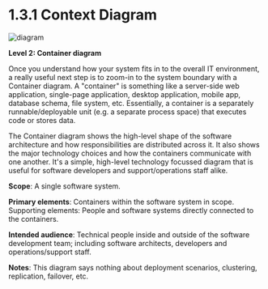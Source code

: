 # 1.3.1 Context Diagram

![diagram](https://www.plantuml.com/plantuml/svg/0/JL7DKi8m4BxtALPEE6fxyUH91ntGATYfPHnFpD8kD4v8QhAHuUtTb2ASqkn-lysZPtGSTZgvKgRMeI5ecJl_a6KEz-bMSHlMmPEhhM4odDPsbs7Z59fV7RgGJUxl2es6b_CyqyZaMKQhYQ1H6N9f5xMJ_EdhVLcjFb-hsIf_cRuidiVNILAGyzQCksw5pKwPMnWLU2XGENYAT-NP8LitaaK_0Bk14y8VFDDkT7qX4cCAT2b7Ju6kNy6-jR2NY1xOmZeSW9KZVojp8krXVG1jqOXKyXyxoXqTpg6YPXa4RHsKg8Hv0oLXpUctZxkgfI4LR0GYHifiZruWAMf7ZUBeSc6ZoJGIKjZvyIiAvL8yLXsMaLAIFZUyp5RIJ_0i0h-AzdB8ytJOjyEwfauwnsvHOv0O_lIbnXmDRYLaL1VYO0je6acnEIOOs2VEEVUKn6E0oVNjutsHpQgg-8Yn7mNMl_yV)

**Level 2: Container diagram**

Once you understand how your system fits in to the overall IT environment, a really useful next step is to zoom-in to the system boundary with a Container diagram. A "container" is something like a server-side web application, single-page application, desktop application, mobile app, database schema, file system, etc. Essentially, a container is a separately runnable/deployable unit (e.g. a separate process space) that executes code or stores data.

The Container diagram shows the high-level shape of the software architecture and how responsibilities are distributed across it. It also shows the major technology choices and how the containers communicate with one another. It's a simple, high-level technology focussed diagram that is useful for software developers and support/operations staff alike.

**Scope**: A single software system.

**Primary elements**: Containers within the software system in scope.
Supporting elements: People and software systems directly connected to the containers.

**Intended audience**: Technical people inside and outside of the software development team; including software architects, developers and operations/support staff.

**Notes**: This diagram says nothing about deployment scenarios, clustering, replication, failover, etc.